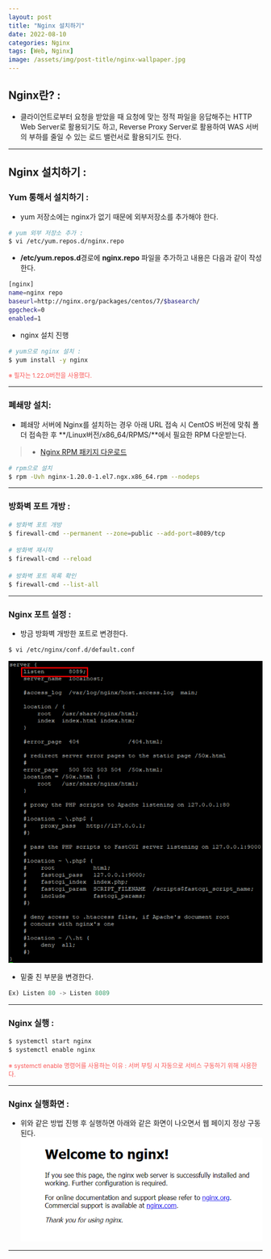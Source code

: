 ```yaml
---
layout: post
title: "Nginx 설치하기"
date: 2022-08-10
categories: Nginx
tags: [Web, Nginx]
image: /assets/img/post-title/nginx-wallpaper.jpg
---
```


## Nginx란? :
- 클라이언트로부터 요청을 받았을 때 요청에 맞는 정적 파일을 응답해주는 HTTP Web Server로 활용되기도 하고, Reverse Proxy Server로 활용하여 WAS 서버의 부하를 줄일 수 있는 로드 밸런서로 활용되기도 한다.

* * *

## Nginx 설치하기 :

### Yum 통해서 설치하기 :
- yum 저장소에는 nginx가 없기 때문에 외부저장소를 추가해야 한다.
```bash
# yum 외부 저장소 추가 :
$ vi /etc/yum.repos.d/nginx.repo
```

- **/etc/yum.repos.d**경로에 **nginx.repo** 파일을 추가하고 내용은 다음과 같이 작성한다.
```bash
[nginx]
name=nginx repo
baseurl=http://nginx.org/packages/centos/7/$basearch/
gpgcheck=0
enabled=1
```

- nginx 설치 진행
```bash
# yum으로 nginx 설치 :
$ yum install -y nginx
```

<span style="color:#FA5858; font-size:12px">※ 필자는 1.22.0버전을 사용했다.</span>

* * *

### 폐쇄망 설치:
- 폐쇄망 서버에 Nginx를 설치하는 경우 아래 URL 접속 시 CentOS 버전에 맞춰 폴더 접속한 후 **/Linux버전/x86_64/RPMS/**에서  필요한 RPM 다운받는다.
> * [Nginx RPM 패키지 다운로드](https://nginx.org/packages/centos/ "Nginx RPM 패키지 다운로드")

```bash
# rpm으로 설치
$ rpm -Uvh nginx-1.20.0-1.el7.ngx.x86_64.rpm --nodeps
```

* * *

### 방화벽 포트 개방 :
```bash
# 방화벽 포트 개방
$ firewall-cmd --permanent --zone=public --add-port=8089/tcp

# 방화벽 재시작
$ firewall-cmd --reload

# 방화벽 포트 목록 확인
$ firewall-cmd --list-all
```

* * *

### Nginx 포트 설정 :
- 방금 방화벽 개방한 포트로 변경한다.
```bash
$ vi /etc/nginx/conf.d/default.conf
```
[![텍스트](/assets/img/post/Linux/Nginx%20%ED%8F%AC%ED%8A%B8%20%EB%B3%80%EA%B2%BD.PNG)](/assets/img/post/Linux/Nginx%20%ED%8F%AC%ED%8A%B8%20%EB%B3%80%EA%B2%BD.PNG)
- 밑줄 친 부분을 변경한다.
```javascript
Ex) Listen 80 -> Listen 8089
```

* * *

### Nginx 실행 :
```bash
$ systemctl start nginx
$ systemctl enable nginx
```

<span style="color:#FA5858; font-size:12px">※ systemctl enable 명령어를 사용하는 이유 : 서버 부팅 시 자동으로 서비스 구동하기 위해 사용한다.</span>

* * *

### Nginx 실행화면 :
- 위와 같은 방법 진행 후 실행하면 아래와 같은 화면이 나오면서 웹 페이지 정상 구동된다.
[![텍스트](/assets/img/post/Linux/Nginx%20%EC%84%B1%EA%B3%B5%ED%99%94%EB%A9%B4.PNG)](/assets/img/post/Linux/Nginx%20%EC%84%B1%EA%B3%B5%ED%99%94%EB%A9%B4.PNG)

* * *